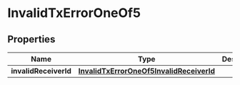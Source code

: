 
# InvalidTxErrorOneOf5

## Properties
| Name | Type | Description | Notes |
| ------------ | ------------- | ------------- | ------------- |
| **invalidReceiverId** | [**InvalidTxErrorOneOf5InvalidReceiverId**](InvalidTxErrorOneOf5InvalidReceiverId.md) |  |  |




